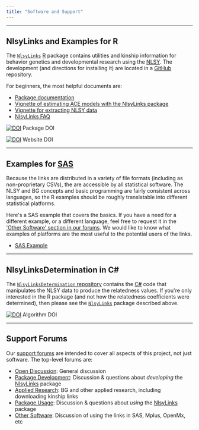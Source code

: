 ```yaml
---
title: "Software and Support"
---
```


***
## NlsyLinks and Examples for R

The [`NlsyLinks`](http://cran.r-project.org/web/packages/NlsyLinks/) [R](http://en.wikipedia.org/wiki/R_%28programming_language%29) package contains utilities and kinship information for behavior genetics and developmental research using the [NLSY](http://www.bls.gov/nls/).  The development (and directions for installing it) are located in a [GitHub](https://github.com/LiveOak/NlsyLinks) repository.

For beginners, the most helpful documents are:

 * [Package documentation](http://cran.r-project.org/web/packages/NlsyLinks/NlsyLinks.pdf)
 * [Vignette of estimating ACE models with the NlsyLinks package](http://cran.r-project.org/web/packages/NlsyLinks/vignettes/NlsyAce.pdf)
 * [Vignette for extracting NLSY data](http://cran.r-project.org/web/packages/NlsyLinks/vignettes/NlsInvestigator.pdf)
 * [NlsyLinks FAQ](http://cran.r-project.org/web/packages/NlsyLinks/vignettes/Faq.pdf)

[![DOI](https://zenodo.org/badge/DOI/10.5281/zenodo.12519.svg)](https://doi.org/10.5281/zenodo.12519) Package DOI

[![DOI](https://zenodo.org/badge/DOI/10.5281/zenodo.12425.svg)](https://doi.org/10.5281/zenodo.12425) Website DOI

***
## Examples for [SAS](http://en.wikipedia.org/wiki/SAS_%28software%29)
Because the links are distributed in a variety of file formats (including as non-proprietary CSVs), the are accessible by all statistical software.  The NLSY and BG concepts and basic programming are fairly consistent across languages, so the R examples should be roughly translatable into different statistical platforms.  

Here's a SAS example that covers the basics.  If you have a need for a different example, or a different language, feel free to request it in the ['Other Software' section in our forums](https://r-forge.r-project.org/forum/forum.php?forum_id=4316&group_id=1330).  We would like to know what examples of platforms are the most useful to the potential users of the links.

* [SAS Example](https://github.com/LiveOak/NlsyLinks/blob/master/NlsyLinks/UtilityScripts/SasExample/SasExample.md)

***
## NlsyLinksDetermination in C\#
The [`NlsyLinksDetermination` repository](https://github.com/LiveOak/NlsyLinksDetermination/) contains the [C#](http://en.wikipedia.org/wiki/C_Sharp_%28programming_language%29) code that manipulates the NLSY data to produce the relatedness values.  If you're only interested in the R package (and not how the relatedness coefficients were determined), then please see the [`NlsyLinks`](./research-software-and-support.html#nlsylinks-and-examples-for-r) package described above.

[![DOI](https://zenodo.org/badge/DOI/10.5281/zenodo.12518.svg)](https://doi.org/10.5281/zenodo.12518) Algorithm DOI

***
## Support Forums
Our [support forums](https://r-forge.r-project.org/forum/?group_id=1330) are intended to cover all aspects of this project, not just software.  The top-level forums are:

 * [Open Discussion](https://r-forge.r-project.org/forum/forum.php?forum_id=4266&group_id=1330): General discussion
 * [Package Development](https://r-forge.r-project.org/forum/forum.php?forum_id=4268&group_id=1330): Discussion & questions about *developing* the [NlsyLinks](http://cran.r-project.org/web/packages/NlsyLinks/) package
 * [Applied Research](https://r-forge.r-project.org/forum/forum.php?forum_id=4314&group_id=1330): BG and other applied research, including downloading kinship links
 * [Package Usage](https://r-forge.r-project.org/forum/forum.php?forum_id=4315&group_id=1330): Discussion & questions about *using* the [NlsyLinks](http://cran.r-project.org/web/packages/NlsyLinks/) package
 * [Other Software](https://r-forge.r-project.org/forum/forum.php?forum_id=4316&group_id=1330): Discussion of using the links in SAS, Mplus, OpenMx, etc
